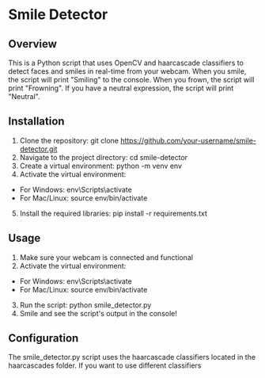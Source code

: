 # Smile Detector

## Overview

This is a Python script that uses OpenCV and haarcascade classifiers to detect faces and smiles in real-time from your webcam. When you smile, the script will print "Smiling" to the console. When you frown, the script will print "Frowning". If you have a neutral expression, the script will print "Neutral".

## Installation

1. Clone the repository: git clone https://github.com/your-username/smile-detector.git
2. Navigate to the project directory: cd smile-detector
3. Create a virtual environment: python -m venv env
4. Activate the virtual environment:
  - For Windows: env\Scripts\activate
  - For Mac/Linux: source env/bin/activate
5. Install the required libraries: pip install -r requirements.txt


## Usage
1. Make sure your webcam is connected and functional
2. Activate the virtual environment:
  - For Windows: env\Scripts\activate
  - For Mac/Linux: source env/bin/activate
3. Run the script: python smile_detector.py
4. Smile and see the script's output in the console!

## Configuration

The smile_detector.py script uses the haarcascade classifiers located in the haarcascades folder. If you want to use different classifiers


